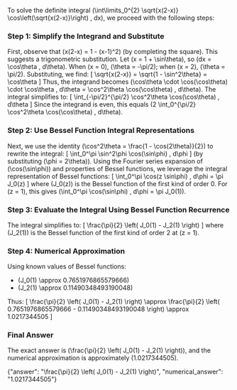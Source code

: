 
To solve the definite integral \(\int\limits_0^{2} \sqrt{x(2-x)} \cos\left(\sqrt{x(2-x)}\right) \, dx\), we proceed with the following steps:


### Step 1: Simplify the Integrand and Substitute
First, observe that \(x(2-x) = 1 - (x-1)^2\) (by completing the square). This suggests a trigonometric substitution. Let \(x = 1 + \sin\theta\), so \(dx = \cos\theta \, d\theta\). When \(x = 0\), \(\theta = -\pi/2\); when \(x = 2\), \(\theta = \pi/2\). Substituting, we find:
\[
\sqrt{x(2-x)} = \sqrt{1 - \sin^2\theta} = \cos\theta
\]
Thus, the integrand becomes \(\cos\theta \cdot \cos(\cos\theta) \cdot \cos\theta \, d\theta = \cos^2\theta \cos(\cos\theta) \, d\theta\). The integral simplifies to:
\[
\int_{-\pi/2}^{\pi/2} \cos^2\theta \cos(\cos\theta) \, d\theta
\]
Since the integrand is even, this equals \(2 \int_0^{\pi/2} \cos^2\theta \cos(\cos\theta) \, d\theta\).


### Step 2: Use Bessel Function Integral Representations
Next, we use the identity \(\cos^2\theta = \frac{1 - \cos(2\theta)}{2}\) to rewrite the integral:
\[
\int_0^\pi \sin^2\phi \cos(\sin\phi) \, d\phi
\]
(by substituting \(\phi = 2\theta\)). Using the Fourier series expansion of \(\cos(\sin\phi)\) and properties of Bessel functions, we leverage the integral representation of Bessel functions:
\[
\int_0^\pi \cos(z \sin\phi) \, d\phi = \pi J_0(z)
\]
where \(J_0(z)\) is the Bessel function of the first kind of order 0. For \(z = 1\), this gives \(\int_0^\pi \cos(\sin\phi) \, d\phi = \pi J_0(1)\).


### Step 3: Evaluate the Integral Using Bessel Function Recurrence
The integral simplifies to:
\[
\frac{\pi}{2} \left( J_0(1) - J_2(1) \right)
\]
where \(J_2(1)\) is the Bessel function of the first kind of order 2 at \(z = 1\).


### Step 4: Numerical Approximation
Using known values of Bessel functions:
- \(J_0(1) \approx 0.7651976865579666\)
- \(J_2(1) \approx 0.11490348493190048\)

Thus:
\[
\frac{\pi}{2} \left( J_0(1) - J_2(1) \right) \approx \frac{\pi}{2} \left( 0.7651976865579666 - 0.11490348493190048 \right) \approx 1.0217344505
\]


### Final Answer
The exact answer is \(\frac{\pi}{2} \left( J_0(1) - J_2(1) \right)\), and the numerical approximation is approximately \(1.0217344505\).

{"answer": "\\frac{\\pi}{2} \\left( J_0(1) - J_2(1) \\right)", "numerical_answer": "1.0217344505"}